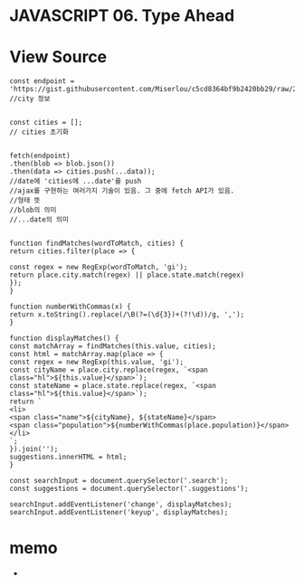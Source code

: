# JAVASCRIPT 06. Type Ahead


# View Source

    const endpoint = 'https://gist.githubusercontent.com/Miserlou/c5cd8364bf9b2420bb29/raw/2bf258763cdddd704f8ffd3ea9a3e81d25e2c6f6/cities.json'; 
    //city 정보 


    const cities = [];
    // cities 초기화


    fetch(endpoint)
    .then(blob => blob.json()) 
    .then(data => cities.push(...data)); 
    //date에 'cities에 ...date'를 push
    //ajax를 구현하는 여러가지 기술이 있음. 그 중에 fetch API가 있음.
    //형태 뜻
    //blob의 의미
    //...date의 의미


    function findMatches(wordToMatch, cities) {
    return cities.filter(place => {
     
    const regex = new RegExp(wordToMatch, 'gi');
    return place.city.match(regex) || place.state.match(regex)
    });
    }

    function numberWithCommas(x) {
    return x.toString().replace(/\B(?=(\d{3})+(?!\d))/g, ',');
    }

    function displayMatches() {
    const matchArray = findMatches(this.value, cities);
    const html = matchArray.map(place => {
    const regex = new RegExp(this.value, 'gi');
    const cityName = place.city.replace(regex, `<span class="hl">${this.value}</span>`);
    const stateName = place.state.replace(regex, `<span class="hl">${this.value}</span>`);
    return `
    <li>
    <span class="name">${cityName}, ${stateName}</span>
    <span class="population">${numberWithCommas(place.population)}</span>
    </li>
    `;
    }).join('');
    suggestions.innerHTML = html;
    }

    const searchInput = document.querySelector('.search');
    const suggestions = document.querySelector('.suggestions');

    searchInput.addEventListener('change', displayMatches);
    searchInput.addEventListener('keyup', displayMatches);


# memo
 * 



